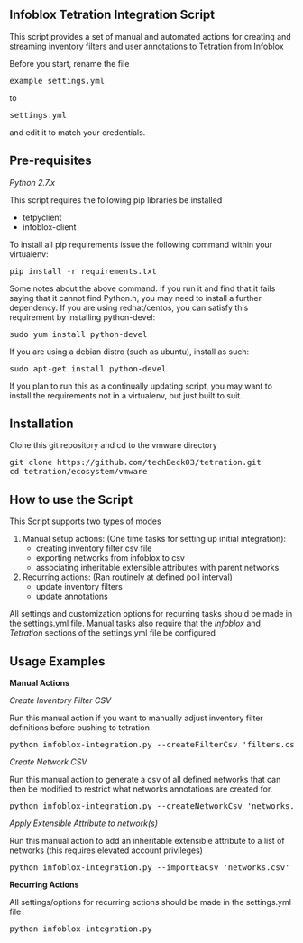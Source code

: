 ## Infoblox Tetration Integration Script

This script provides a set of manual and automated actions for creating and streaming inventory filters and user annotations to Tetration from Infoblox

Before you start, rename the file <pre>example_settings.yml</pre> to <pre>settings.yml</pre> and edit it to match your credentials.

## Pre-requisites
*Python 2.7.x*

This script requires the following pip libraries be installed

- tetpyclient
- infoblox-client

To install all pip requirements issue the following command within your virtualenv:
<pre>
pip install -r requirements.txt
</pre>

Some notes about the above command. If you run it and find that it fails saying that it cannot find Python.h, you may need to install a further dependency. If you are using redhat/centos, you can satisfy this requirement by installing python-devel:
<pre>
sudo yum install python-devel
</pre>
If you are using a debian distro (such as ubuntu), install as such:
<pre>
sudo apt-get install python-devel
</pre>

If you plan to run this as a continually updating script, you may want to install the requirements not in a virtualenv, but just built to suit.

## Installation
Clone this git repository and cd to the vmware directory
<pre>
git clone https://github.com/techBeck03/tetration.git
cd tetration/ecosystem/vmware
</pre>

## How to use the Script

This Script supports two types of modes

1. Manual setup actions: (One time tasks for setting up initial integration):
    * creating inventory filter csv file
    * exporting networks from infoblox to csv
    * associating inheritable extensible attributes with parent networks
2. Recurring actions: (Ran routinely at defined poll interval)
    * update inventory filters
    * update annotations

All settings and customization options for recurring tasks should be made in the settings.yml file.  Manual tasks also require that the *Infoblox* and *Tetration* sections of the settings.yml file be configured

## Usage Examples
<b>Manual Actions</b>

*Create Inventory Filter CSV*

Run this manual action if you want to manually adjust inventory filter definitions before pushing to tetration
<pre>
python infoblox-integration.py --createFilterCsv 'filters.csv'
</pre>

*Create Network CSV*

Run this manual action to generate a csv of all defined networks that can then be modified to restrict what networks annotations are created for. 
<pre>
python infoblox-integration.py --createNetworkCsv 'networks.csv'
</pre>

*Apply Extensible Attribute to network(s)*

Run this manual action to add an inheritable extensible attribute to a list of networks (this requires elevated account privileges)
<pre>
python infoblox-integration.py --importEaCsv 'networks.csv' --importEaName 'Location' --importEaValue 'US-DC-1'
</pre>

<b>Recurring Actions</b>

All settings/options for recurring actions should be made in the settings.yml file
<pre>
python infoblox-integration.py
</pre>